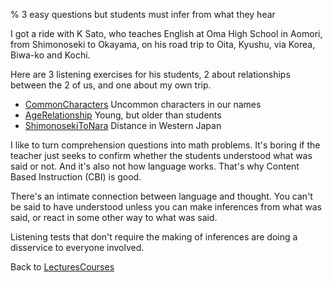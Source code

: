 % 3 easy questions but students must infer from what they hear

I got a ride with K Sato, who teaches English at Oma High School in Aomori, from Shimonoseki to Okayama, on his road trip to Oita, Kyushu, via Korea, Biwa-ko and Kochi.

Here are 3 listening exercises for his students, 2 about relationships between the 2 of us, and one about my own trip.

- [CommonCharacters](CommonCharacters.html) Uncommon characters in our names
- [AgeRelationship](AgeRelationship.html) Young, but older than students
- [ShimonosekiToNara](ShimonosekiToNara.html) Distance in Western Japan

I like to turn comprehension questions into math problems. It's boring if the teacher just seeks to confirm whether the students understood what was said or not. And it's also not how language works. That's why Content Based Instruction (CBI) is good.

There's an intimate connection between language and thought. You can't be said to have understood unless you can make inferences from what was said, or react in some other way to what was said.

Listening tests that don't require the making of inferences are doing a disservice to everyone involved.

Back to [LecturesCourses](LecturesCourses.html)

